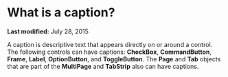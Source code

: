 
# What is a caption?

 **Last modified:** July 28, 2015

A caption is descriptive text that appears directly on or around a control. The following controls can have captions:  **CheckBox**,  **CommandButton**,  **Frame**,  **Label**,  **OptionButton**, and  **ToggleButton**. The  **Page** and **Tab** objects that are part of the **MultiPage** and **TabStrip** also can have captions.
